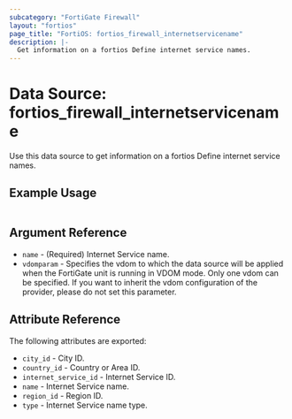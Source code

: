 ```yaml
---
subcategory: "FortiGate Firewall"
layout: "fortios"
page_title: "FortiOS: fortios_firewall_internetservicename"
description: |-
  Get information on a fortios Define internet service names.
---
```


# Data Source: fortios_firewall_internetservicename
Use this data source to get information on a fortios Define internet service names.


## Example Usage

```hcl

```

## Argument Reference

* `name` - (Required) Internet Service name.
* `vdomparam` - Specifies the vdom to which the data source will be applied when the FortiGate unit is running in VDOM mode. Only one vdom can be specified. If you want to inherit the vdom configuration of the provider, please do not set this parameter.

## Attribute Reference

The following attributes are exported:

* `city_id` - City ID.
* `country_id` - Country or Area ID.
* `internet_service_id` - Internet Service ID.
* `name` - Internet Service name.
* `region_id` - Region ID.
* `type` - Internet Service name type.
